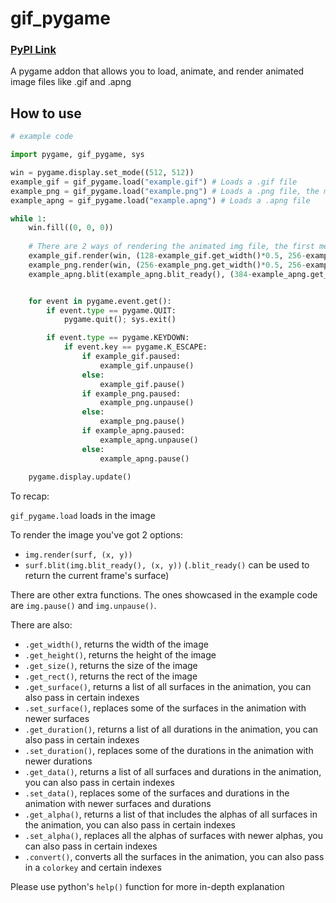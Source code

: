 # gif_pygame
### [PyPI Link](https://pypi.org/project/gif-pygame/)

A pygame addon that allows you to load, animate, and render animated image files like .gif and .apng

## How to use
```py
# example code

import pygame, gif_pygame, sys

win = pygame.display.set_mode((512, 512))
example_gif = gif_pygame.load("example.gif") # Loads a .gif file
example_png = gif_pygame.load("example.png") # Loads a .png file, the module supports non-animated files, but it is not recommended
example_apng = gif_pygame.load("example.apng") # Loads a .apng file

while 1:
    win.fill((0, 0, 0))
    
    # There are 2 ways of rendering the animated img file, the first method is doing "gif.render(surface, (x, y))", the other method is doing "surface.blit(gif.blit_ready(), (x, y))". THE "blit_ready()" FUNCTION MUST BE CALLED WHEN DOING THE SECOND METHOD
    example_gif.render(win, (128-example_gif.get_width()*0.5, 256-example_gif.get_height()*0.5))
    example_png.render(win, (256-example_png.get_width()*0.5, 256-example_png.get_height()*0.5))
    example_apng.blit(example_apng.blit_ready(), (384-example_apng.get_width()*0.5, 256-example_apng.get_height()*0.5))


    for event in pygame.event.get():
        if event.type == pygame.QUIT:
            pygame.quit(); sys.exit()

        if event.type == pygame.KEYDOWN:
            if event.key == pygame.K_ESCAPE:
                if example_gif.paused:
                    example_gif.unpause()
                else:
                    example_gif.pause()
                if example_png.paused:
                    example_png.unpause()
                else:
                    example_png.pause()
                if example_apng.paused:
                    example_apng.unpause()
                else:
                    example_apng.pause()
                    
    pygame.display.update()
```

To recap:

`gif_pygame.load` loads in the image

To render the image you've got 2 options:
- `img.render(surf, (x, y))`
- `surf.blit(img.blit_ready(), (x, y))` (`.blit_ready()` can be used to return the current frame's surface)

There are other extra functions. The ones showcased in the example code are `img.pause()` and `img.unpause()`.

There are also:
- `.get_width()`, returns the width of the image
- `.get_height()`, returns the height of the image
- `.get_size()`, returns the size of the image
- `.get_rect()`, returns the rect of the image
- `.get_surface()`, returns a list of all surfaces in the animation, you can also pass in certain indexes
- `.set_surface()`, replaces some of the surfaces in the animation with newer surfaces
- `.get_duration()`, returns a list of all durations in the animation, you can also pass in certain indexes
- `.set_duration()`, replaces some of the durations in the animation with newer durations
- `.get_data()`, returns a list of all surfaces and durations in the animation, you can also pass in certain indexes
- `.set_data()`, replaces some of the surfaces and durations in the animation with newer surfaces and durations
- `.get_alpha()`, returns a list of that includes the alphas of all surfaces in the animation, you can also pass in certain indexes
- `.set_alpha()`, replaces all the alphas of surfaces with newer alphas, you can also pass in certain indexes
- `.convert()`, converts all the surfaces in the animation, you can also pass in a `colorkey` and certain indexes

Please use python's `help()` function for more in-depth explanation

